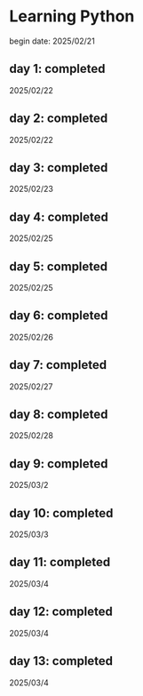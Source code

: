 # Learning Python
begin date: 2025/02/21
## day 1: completed
2025/02/22
## day 2: completed
2025/02/22
## day 3: completed
2025/02/23
## day 4: completed
2025/02/25
## day 5: completed
2025/02/25
## day 6: completed
2025/02/26
## day 7: completed
2025/02/27
## day 8: completed
2025/02/28
## day 9: completed
2025/03/2
## day 10: completed
2025/03/3
## day 11: completed
2025/03/4
## day 12: completed
2025/03/4
## day 13: completed
2025/03/4
